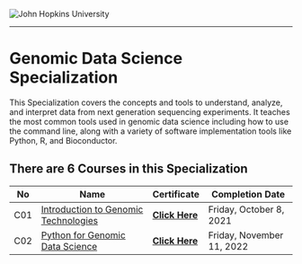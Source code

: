![John Hopkins University](https://d3njjcbhbojbot.cloudfront.net/api/utilities/v1/imageproxy/https://s3.amazonaws.com/coursera_assets/xdp/jhu_v3.svg)

---
# Genomic Data Science Specialization

This Specialization covers the concepts and tools to understand, analyze, and interpret data from next generation sequencing experiments. It teaches the most common tools used in genomic data science including how to use the command line, along with a variety of software implementation tools like Python, R, and Bioconductor. 



## There are 6 Courses in this Specialization
No | Name| Certificate | Completion Date|
---| --- | ----| ---|
 C01 | [Introduction to Genomic Technologies](https://github.com/recervictory/Genomic-Data-Science-Specialization/tree/master/C01%20Introduction%20to%20Genomic%20Technologies) | [**Click Here**](https://www.coursera.org/account/accomplishments/verify/Q8GWA6BLZ8D9) | Friday, October 8, 2021 |
 C02 | [Python for Genomic Data Science](https://github.com/recervictory/Genomic-Data-Science-Specialization/tree/master/C02%20-%20Python%20for%20Genomic%20Data%20Science) | [**Click Here**](https://www.coursera.org/account/accomplishments/verify/TXUU4WSXBT7Y) | Friday, November 11, 2022





